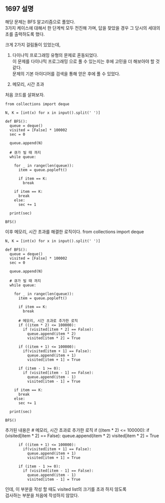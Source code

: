 ## 1697 설명

해당 문제는 BFS 알고리즘으로 풀었다.    
3가지 케이스에 대해서 한 단계씩 모두 전진해 가며, 답을 찾았을 경우 그 당시의 세대의 초를 출력하도록 했다.    

크게 2가지 걸림돌이 있었는데,    

1. 다이나믹 프로그래밍 유형의 문제로 혼동되었다.    
이 문제를 다이나믹 프로그래밍 으로 풀 수 있는지는 후에 고민을 더 해보아야 할 것 같다.    
문제의 기본 아이디어를 검색을 통해 얻은 후에 풀 수 있었다.    

2. 메모리, 시간 초과    

처음 코드를 살펴보자.    

    from collections import deque

    N, K = [int(x) for x in input().split(' ')]

    def BFS():
      queue = deque()
      visited = [False] * 100002
      sec = 0

      queue.append(N)

      # 큐가 빌 때 까지
      while queue:

        for _ in range(len(queue)):
          item = queue.popleft()

          if item == K:
            break

        if item == K:
          break
        else:
          sec += 1

      print(sec)

    BFS()    

이후 메모리, 시간 초과를 해결한 로직이다.
    from collections import deque

    N, K = [int(x) for x in input().split(' ')]

    def BFS():
      queue = deque()
      visited = [False] * 100002
      sec = 0

      queue.append(N)

      # 큐가 빌 때 까지
      while queue:

        for _ in range(len(queue)):
          item = queue.popleft()

          if item == K:
            break

          # 메모리, 시간 초과로 추가한 로직
          if ((item * 2) <= 100000):
            if (visited[item * 2] == False):
              queue.append(item * 2)
              visited[item * 2] = True

          if ((item + 1) <= 100000): 
            if(visited[item + 1] == False):
              queue.append(item + 1)
              visited[item + 1] = True

          if (item - 1 >= 0):
            if (visited[item - 1] == False):
              queue.append(item - 1)
              visited[item - 1] = True 

        if item == K:
          break
        else:
          sec += 1

      print(sec)

    BFS()
    
추가된 내용은
    # 메모리, 시간 초과로 추가한 로직
          if ((item * 2) <= 100000):
            if (visited[item * 2] == False):
              queue.append(item * 2)
              visited[item * 2] = True

          if ((item + 1) <= 100000): 
            if(visited[item + 1] == False):
              queue.append(item + 1)
              visited[item + 1] = True

          if (item - 1 >= 0):
            if (visited[item - 1] == False):
              queue.append(item - 1)
              visited[item - 1] = True 
 인데, 이 부분을 작성 할 때도 visited list의 크기를 초과 하지 않도록    
 검사하는 부분을 처음에 작성하지 않았다.
